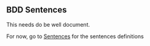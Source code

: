 ## BDD Sentences

This needs do be well document.

For now, go to [Sentences](../Sentences) for the sentences definitions